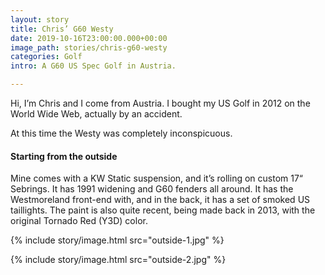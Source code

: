 ```yaml
---
layout: story
title: Chris’ G60 Westy
date: 2019-10-16T23:00:00.000+00:00
image_path: stories/chris-g60-westy
categories: Golf
intro: A G60 US Spec Golf in Austria.

---
```

Hi, I’m Chris and I come from Austria. I bought my US Golf in 2012 on the World Wide Web, actually by an accident.

At this time the Westy was completely inconspicuous.

#### Starting from the outside

Mine comes with a KW Static suspension, and it’s rolling on custom 17“ Sebrings. It has 1991 widening and G60 fenders all around. It has the Westmoreland front-end with, and in the back, it has a set of smoked US taillights. The paint is also quite recent, being made back in 2013, with the original Tornado Red (Y3D) color.

{% include story/image.html src="outside-1.jpg" %}

{% include story/image.html src="outside-2.jpg" %}